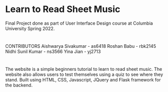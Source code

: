 # Learn to Read Sheet Music
Final Project done as part of User Interface Design course at Columbia University Spring 2022. 
#
CONTRIBUTORS
Aishwarya Sivakumar - as6418
Roshan Babu - rbk2145
Nidhi Sunil Kumar - ns3566
Yina Jian - yj2713

#
The website is a simple beginners tutorial to learn to read sheet music. The website also allows users to test themselves using a quiz to see where they stand. Built using HTML, CSS, Javascript, JQuery and Flask framework for the backend. 
